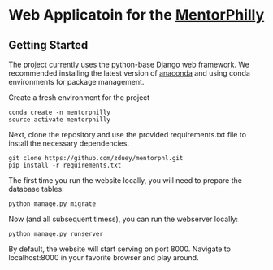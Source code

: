 # Web Applicatoin for the [MentorPhilly](https://www.mentorphilly.com)


## Getting Started
The project currently uses the python-base Django web framework. 
We recommended installing the latest version of [anaconda](https://www.anaconda.com/download/)
and using conda environments for package management.

Create a fresh environment for the project

```
conda create -n mentorphilly
source activate mentorphilly
```

Next, clone the repository and use the provided requirements.txt file to install the necessary
dependencies.

```
git clone https://github.com/zduey/mentorphl.git
pip install -r requirements.txt
```

The first time you run the website locally, you will need to prepare the database tables:

```
python manage.py migrate
```

Now (and all subsequent timess), you can run the webserver locally:

```
python manage.py runserver
```

By default, the website will start serving on port 8000. Navigate to localhost:8000 in your
favorite browser and play around.

